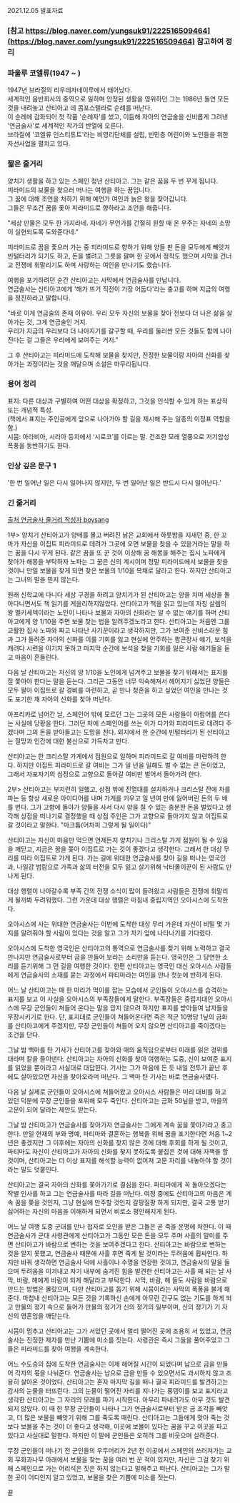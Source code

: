 2021.12.05 발표자료  
### [참고 https://blog.naver.com/yungsuk91/222516509464](https://blog.naver.com/yungsuk91/222516509464) 참고하여 정리  
  
  
### 파울루 코엘류(1947 ~ )  
1947년 브라질의 리우데자네이루에서 태어났다.  
세계적인 음반회사의 중역으로 일하며 안정된 생활을 영위하던 그는 1986년 돌연 모든 것을 내려놓고 산티아고 데 콤포스텔라로 순례를 떠난다.  
이 순례에 감화되어 첫 작품 '순례자'를 썼고, 이듬해 자아의 연금술을 신비롭게 그려낸 '연금술사'로 세계적인 작가의 반열에 오른다.  
브라질에 '코엘류 인스티튜트'라는 비영리단체를 설립, 빈민층 어린이와 노인들을 위한 자선사업을 펼치고 있다.  
  
  
### 짧은 줄거리  
양치기 생활을 하고 있는 스페인 청년 산티아고. 그는 같은 꿈을 두 번 꾸게 됩니다.  
피라미드의 보물을 찾으러 떠나는 여행을 하는 꿈입니다.  
그 꿈에 대해 조언을 처하기 위해 예언가 여인과 늙은 왕을 찾아갑니다.  
그들은 무조건 꿈을 좇아 피라미드로 향하라고 조언을 해줍니다.  

"세상 만물은 모두 한 가지라네. 자네가 무언가를 간절히 원할 때 온 우주는 자네의 소망이 실현되도록 도와준다네."  

피라미드로 꿈을 좇으러 가는 중 피라미드로 향하기 위해 양들 판 돈을 모두에게 빼앗겨 빈털터리가 되기도 하고, 돈을 벌려고 그릇을 팔며 한 곳에서 정착도 했으며 사막을 건너고 전쟁에 휘말리기도 하며 사랑하는 여인을 만나기도 했습니다.  

여행을 포기하려던 순간 산티아고는 사막에서 연금술사를 만납니다.  
연금술사는 산티아고에게 '해가 뜨기 직전이 가장 어둡다'라는 충고를 하며 지금의 여행을 정진하라고 말합니다.  

"바로 이게 연금술의 존재 이유야. 우리 모두 자신의 보물을 찾아 전보다 더 나은 삶을 살아가는 것, 그게 연금술인 거지.  
우리가 지금의 우리보다 더 나아지기를 갈구할 때, 우리를 둘러싼 모든 것들도 함께 나아진다는 걸 그들은 우리에게 보여주는 거지."  

그 후 산티아고는 피라미드에 도착해 보물을 찾지만, 진정한 보물이랑 자아의 신화를 찾아가는 과정이라는 것을 깨달으며 소설은 마무리됩니다.  
  
  
### 용어 정리  
표지: 다른 대상과 구별하여 어떤 대상을 확정하고, 그것을 인식할 수 있게 하는 표상적 또는 개념적 특성.  
(책에서 표지는 주인공에게 앞으로 나아가야 할 길을 제시해 주는 일종의 이정표 역할을 함.)  
시뭄: 아라비아, 시리아 등지에서 ‘시로코’를 이르는 말. 건조한 모래 열풍으로 저기압성 폭풍을 동반하기도 한다.  
  
  
### 인상 깊은 문구 1  
'한 번 일어난 일은 다시 일어나지 않지만, 두 번 일어난 일은 반드시 다시 일어난다.'  
  
  
### 긴 줄거리  
[출처 연금술사 줄거리 작성자 boysang](https://blog.naver.com/boysang/100153079814)  

1부> 양치기 산티아고가 양떼를 몰고 버려진 낡은 교회에서 하룻밤을 지새던 중, 한 꼬마가 자신을 이집트 피라미드로 데려가 그곳에 오면 보물을 찾을 수 있을거라는 말을 하는 꿈을 다시 꾸게 된다. 같은 꿈을 또 꾼 것이 이상해 꿈 해몽을 해주는 집시 노파에게 찾아가 해몽을 부탁하자 노파는 그 꿈은 신의 계시이며 정말 피라미드에서 보물을 찾을 것이니 만일 보물을 찾게 되면 찾은 보물의 1/10을 복채로 달라고 한다. 하지만 산티아고는 그녀의 말을 믿지 않는다.  

원래 신학교에 다니다 세상 구경을 하려고 양치기가 된 산티아고는 양을 치며 세상을 돌아다니면서도 책 읽기를 게을리하지않았다. 산티아고가 책을 읽고 있는데 자칭 살렘의 왕 멜키세덱이라는 노인이 나타나 보물과 자아의 신화라는 알 수 없는 얘기를 하며 산티아고에게 양 1/10을 주면 보물 찾는 법을 알려주겠노라고 한다. 산티아고는 처음엔 그를 교활한 집시 노파와 짜고 나타난 사기꾼이라고 생각하지만, 그가 보여준 신비스러운 힘과 그가 들려준 자아의 신화를 이룰 기회를 잃고 현실에 안주하는 팝콘장사 얘기, 보석을 캐려다 시련을 이기지 못하고 마지막 순간에 보석을 찾을 기회를 잃은 사람 얘기들을 듣고 마음이 흔들린다.  

다음 날 산티아고는 자신의 양 1/10을 노인에게 넘겨주고 보물을 찾기 위해서는 표지를 잘 쫓아야 한다는 말을 듣는다. 그리곤 그동안 너무 익숙해져서 헤어지기 싫었던 양들은 모두 팔아 이집트로 갈 경비를 마련하고, 곧 만나 청혼을 하고 싶었던 여인을 만나는 것도 포기한 채 자아의 신화를 찾아 떠난다.  

아프리카로 넘어간 날, 스페인어 밖에 모르던 그는 그곳의 모든 사람들이 아랍어를 쓴다는 사실에 당황을 한다. 그러던 차에 스페인어를 쓰는 이가 다가와 피라미드로 데려다 주겠다며 그의 돈을 받아들고는 도망을 친다. 외지에서 한 순간에 빈털터리가 된 산티아고는 절망과 인간에 대한 불신으로 가득차고 만다.  

산티아고는 한 크리스탈 가게에서 점원으로 일하며 피라미드로 갈 여비를 마련하려 한다. 하지만 이집트 피라미드로 갈 여비는 그가 일 년을 일해도 벌 수 없는 큰 돈이었고, 그래서 자포자기의 심정으로 고향으로 돌아갈 여비만 벌어서 돌아가려 한다.  

2부> 산티아고는 부지런히 일했고, 상점 밖에 진열대를 설치하거나 크리스탈 잔에 차를 파는 등 항상 새로운 아이디어를 내며 가게를 키우고 일 년여 만에 잃어버린 돈의 두 배를 번다. 그가 고향에 돌아가 양들을 사서 다시 양을 칠 수 있는 충분한 돈을 벌었다고 생각해 상점을 떠나기로 결정했을 때 상점 주인은 그가 고향으로 돌아가지 않고 이집트로 갈 것이라고 말한다. "마크툽(어차피 그렇게 될 일이다)"  

산티아고는 자신이 마음만 먹으면 언제든지 양치기나 크리스탈 가게 점원이 될 수 있음을 깨닫고, 지금은 꿈을 쫒아 이집트로 가는 것이 좋겠다고 생각한다. 그래서 한 대상 무리를 따라 이집트로 가게 된다. 가는 길에 위대한 연금술사를 찾아 길을 떠나는 영국인과, 나일강 범람으로 가족과 삶의 터전을 모두 잃고 살기위해 낙타몰이꾼이 된 사람도 만나게 된다.  

대상 행렬이 나아갈수록 부족 간의 전쟁 소식이 많이 들려왔고 사람들은 전쟁에 휘말리게 될까봐 두려워했다. 그런 가운데 대상 행렬은 마침내 중립지역인 오아시스에 도착한다.  

오아시스에 사는 위대한 연금술사는 이번에 도착한 대상 무리 가운데 자신이 비밀 몇 가지를 알려줘야 할 사람이 있다는 것을 알고 그가 자기 앞에 나타나기를 기다렸다.  

오아시스에 도착한 영국인은 산티아고의 통역으로 연금술사를 찾기 위해 노력하고 결국 만나지만 연금술사로부터 금을 만들어 보라는 소리만을 듣는다. 영국인은 그 당연한 소리를 듣기위해 그 먼 길을 여행한 것이다. 한편 산티아고는 영국인 대신 오아시스 사람들에게 연금술사의 소재를 묻는 과정에서 파티마라는 여인을 만나 첫눈에 반하게 된다.  

어느 날 산티아고는 매 한 마리가 먹이를 잡는 모습에서 군인들이 오아시스를 습격하는 표지를 보고 이 사실을 오아시스의 부족장들에게 말한다. 부족장들은 중립지대인 오아시스에 무장 군인들이 쳐들어 온다는 말을 믿지 않으려 하지만 표지를 받아들여 남자들을 무장시키기로 한다. 단, 표지대로 군인들이 쳐들어온다면 죽은 적군 10명당 1닢의 금화를 산티아고에게 주겠지만, 무장 군인들이 쳐들어 오지 않으면 산티아고를 죽이겠다는 조건을 단다.  

그날 밤 백마를 탄 기사가 산티아고를 찾아와 매의 움직임으로부터 미래를 읽은 경위를 대라며 칼을 들이댄다. 산티아고는 자아의 신화를 찾아 여행하는 도중, 신이 보여준 표지를 읽었을 뿐이라고 사실대로 대답한다. 기사는 그가 마음에 든 듯 내일 전투가 끝난 후에도 살아있으면 자신을 찾아오라며 떠난다. 그 백마 탄 기사는 바로 연금술사였다.  

다음 날 실제로 군인들이 오아시스에 쳐들어왔고 오아시스 사람들은 미리 대비를 하고 있던 덕분에 무장 군인들을 포위해 모두 죽인다. 산티아고는 금화 50닢을 받고, 마을의 고문이 되어 달라는 제안도 받는다.  

그날 밤 산티아고가 연금술사를 찾아가자 연금술사는 그에게 계속 꿈을 쫓아가라고 충고한다. 만일 현재의 부와 명예, 파티마와 결혼하는 행복을 위해 꿈을 포기한다면 처음 1~2년은 좋겠지만 그 이후에는 자아의 신화를 찾지 않은 것에 대해 후회를 하게 될 것이고, 파티마도 자신이 산티아고가 자아의 신화를 찾지 못하도록 붙잡은 것에 대해 자책을 할 것이며, 산티아고는 더 이상 표지를 해석할 능력이 없어져 고문 자리를 내놓아야 할 것이라는 말도 덧붙인다.  

산티아고는 결국 자아의 신화를 쫓아가기로 결심을 한다. 파티마에게 꼭 돌아오겠다는 작별 인사를 하고 그는 연금술사를 따라 길을 떠난다. 여정 중에도 산티아고의 마음은 계속 꿈을 쫒을 것인지, 그냥 현실에 안주할 것인지 갈팡질팡 하게 되지만, 결국 고통 받기 싫어하는 자신의 마음을 이해하게 되면서 비로소 평안해지게 된다.  

어느 날 여행 도중 군대를 만나 첩자로 오인을 받은 그들은 곧 죽을 운명에 처한다. 이 때 연금술사가 군대 사령관에게 산티아고가 그동안 모은 돈을 모두 주며 사흘의 말미를 주면 산티아고가 바람으로 변하는 것을 보여주겠다고 한다. 산티아고는 바람으로 변하는 것을 알지 못했고, 연금술사 때문에 사흘 후면 죽게 될 것이라는 두려움에 휩싸인다. 하지만 바꿔 생각하면 연금술사 덕에 사흘이나 수명을 연장한 것이고, 연금술사의 말을 들으며 두려움을 이겨내고 자기 내부에 숨겨진 힘을 발견한 산티아고는 사흘 째 되는 날 사막, 바람, 해에게 바람이 되게 해달라고 부탁한다. 사막, 바람, 해 들도 사람을 바람으로 만드는 방법은 몰랐으며, 다만 산티아고를 돕기 위해 시뭄이라는 사막의 폭풍을 불게 해준다. 마침내 산티아고는 모든 것을 기록하신 손에게 아무런 간구도 없는 기도를 하게 되고 만물의 정기 속으로 들어가 만물의 정기가 신의 정기의 일부이며, 신의 정기가 기 자신의 영혼임을 깨닫는다.  

시뭄이 멈추고 산티아고는 그가 서있던 곳에서 멀리 떨어진 곳에 조용히 서 있었고, 연금술사는 진정한 제자를 만난 기쁨에 미소를 짓는다. 사령관은 즉시 그들을 풀어주었고 그들은 피라미드를 찾아 여행을 계속한다.  

어느 수도승의 집에 도착한 연금술사는 이제 헤어질 시간이 되었다며 납으로 금을 만들어 각자의 몫을 나눠준다. 연금술사는 납으로 금을 만들 수 있으면서도 과시하지 않고 조용히 살아온 것이었다. 산티아고는 혼자 마지막 길을 떠나 결국 피라미드를 발견하고는 감사의 눈물을 터뜨린다. 그의 눈물이 떨어진 자리를 지나가는 풍뎅이를 보고 표지라고 생각한 산티아고는 그 자리의 모래를 파기 시작한다. 아무리 파내려가도 아무 것도 발견되지 않았다. 이 때 한 무장 군인들이 나타나 그가 연금술사로부터 받은 금 조각을 빼앗고, 더 많은 보물을 빼앗기 위해 그를 죽도록 때린다. 산티아고는 그들에게 맞아 죽는 것 보다 보물을 주는 것이 더 좋다고 생각해, 이곳에 보물이 있다는 꿈을 꾸고 이곳을 파고 있다고 사실대로 말한다. 하지만 이 말에 군인들은 오히려 그를 비웃으며 살려준다.  

무장 군인들이 떠나기 전 군인들의 우두머리가 2년 전 이곳에서 스페인의 쓰러져가는 교회 무화과나무 아래에서 보물을 찾는 꿈을 여러 번 꾼 적이 있지만, 자신은 그걸 찾기 위해 스페인으로 가는 어리석은 짓은 하지 않는다고 말해주고 떠난다. 산티아고는 그가 말한 곳이 어디인지 알고 있었고, 보물을 찾은 기쁨에 미소를 짓는다.  

끝  